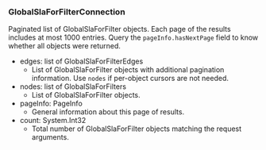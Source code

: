 ### GlobalSlaForFilterConnection
Paginated list of GlobalSlaForFilter objects. Each page of the results includes at most 1000 entries. Query the `pageInfo.hasNextPage` field to know whether all objects were returned.

- edges: list of GlobalSlaForFilterEdges
  - List of GlobalSlaForFilter objects with additional pagination information. Use `nodes` if per-object cursors are not needed.
- nodes: list of GlobalSlaForFilters
  - List of GlobalSlaForFilter objects.
- pageInfo: PageInfo
  - General information about this page of results.
- count: System.Int32
  - Total number of GlobalSlaForFilter objects matching the request arguments.
